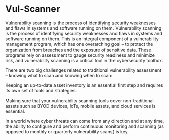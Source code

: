# Vul-Scanner
Vulnerability scanning is the process of identifying security weaknesses and flaws in systems and software running on them.
Vulnerability scanning is the process of identifying security weaknesses and flaws in systems and software running on them. This is an integral component of a vulnerability management program, which has one overarching goal – to protect the organization from breaches and the exposure of sensitive data. These programs rely on assessment to gauge security readiness and minimize risk, and vulnerability scanning is a critical tool in the cybersecurity toolbox.

There are two big challenges related to traditional vulnerability assessment – knowing what to scan and knowing when to scan:

Keeping an up-to-date asset inventory is an essential first step and requires its own set of tools and strategies.

Making sure that your vulnerability scanning tools cover non-traditional assets such as BYOD devices, IoTs, mobile assets, and cloud services is essential.

In a world where cyber threats can come from any direction and at any time, the ability to configure and perform continuous monitoring and scanning (as opposed to monthly or quarterly vulnerability scans) is key.
